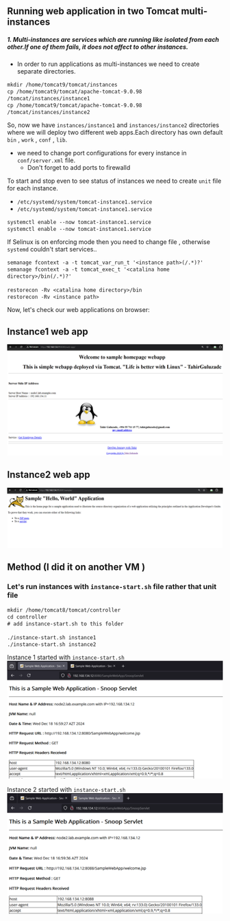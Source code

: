 ## Running web application in two Tomcat multi-instances
##### 1. Multi-instances are services which are running like isolated from each other.If one of them fails, it does not affect to other instances.
- In order to run applications as multi-instances we need to create separate directories.

```
mkdir /home/tomcat9/tomcat/instances
cp /home/tomcat9/tomcat/apache-tomcat-9.0.98  /tomcat/instances/instance1
cp /home/tomcat9/tomcat/apache-tomcat-9.0.98  /tomcat/instances/instance2
```
So, now we have `instances/instance1` and `instances/instance2` directories where we will deploy two different web apps.Each directory has own default `bin` , `work` , `conf` , `lib`.
- we need to change port configurations for every instance in `conf/server.xml` file.
    - Don't forget to add ports to firewalld 

To start and stop even to see status of instances we need to create `unit` file for each instance.

-  `/etc/systemd/system/tomcat-instance1.service`
- `/etc/systemd/system/tomcat-instance1.service`

```
systemctl enable --now tomcat-instance1.service
systemctl enable --now tomcat-instance1.service
```
If Selinux is on enforcing mode then you need to change file , otherwise `systemd` couldn't start services..
```
semanage fcontext -a -t tomcat_var_run_t '<instance path>(/.*)?'
semanage fcontext -a -t tomcat_exec_t '<catalina home directory>/bin(/.*)?'

restorecon -Rv <catalina home directory>/bin
restorecon -Rv <instance path>

```

Now, let's check our web applications on browser:
## Instance1 web app
<img src="images/webapp.png">

## Instance2 web app
<img src="images/instance2.png">

## Method  (I did it on another VM )
### Let's run instances with `instance-start.sh` file rather that unit file

```
mkdir /home/tomcat8/tomcat/controller
cd controller
# add instance-start.sh to this folder

./instance-start.sh instance1
./instance-start.sh instance2
```
Instance 1 started with `instance-start.sh`
<img src="images/instance1-sh.png">

Instance 2 started with `instance-start.sh`
<img src="images/instance2-sh.png">
